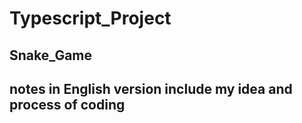 # Typescript_Project
## Snake_Game
## notes in English version include my idea and process of coding

